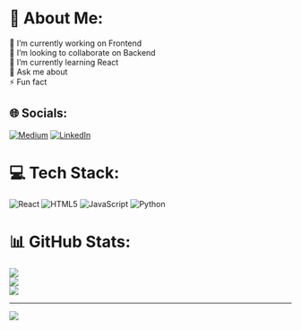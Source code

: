 # 💫 About Me:
🔭 I’m currently working on Frontend<br>👯 I’m looking to collaborate on Backend<br>🌱 I’m currently learning React <br>💬 Ask me about<br>⚡ Fun fact


## 🌐 Socials:
[![Medium](https://img.shields.io/badge/Medium-12100E?logo=medium&logoColor=white)]((https://medium.com/@arunkrishnakannan97)) [![LinkedIn](https://img.shields.io/badge/LinkedIn-%230077B5.svg?logo=linkedin&logoColor=white)](https://www.linkedin.com/in/arun-krishna-5a8937169/) 

# 💻 Tech Stack:
![React](https://img.shields.io/badge/react-%2320232a.svg?style=for-the-badge&logo=react&logoColor=%2361DAFB) ![HTML5](https://img.shields.io/badge/html5-%23E34F26.svg?style=for-the-badge&logo=html5&logoColor=white) ![JavaScript](https://img.shields.io/badge/javascript-%23323330.svg?style=for-the-badge&logo=javascript&logoColor=%23F7DF1E) ![Python](https://img.shields.io/badge/python-3670A0?style=for-the-badge&logo=python&logoColor=ffdd54)
# 📊 GitHub Stats:
![](https://github-readme-stats.vercel.app/api?username=arunkrishna97&theme=dark&hide_border=false&include_all_commits=false&count_private=false)<br/>
![](https://github-readme-streak-stats.herokuapp.com/?user=arunkrishna97&theme=dark&hide_border=false)<br/>
![](https://github-readme-stats.vercel.app/api/top-langs/?username=arunkrishna97&theme=dark&hide_border=false&include_all_commits=false&count_private=false&layout=compact)

---
[![](https://visitcount.itsvg.in/api?id=arunkrishna97&icon=0&color=0)](https://visitcount.itsvg.in)

